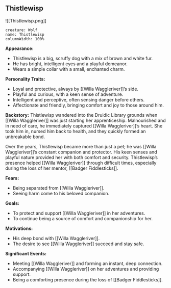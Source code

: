 ## Thistlewisp

![[Thistlewisp.png]]

```statblock
creature: Wolf
name: Thistlewisp
columnWidth: 100%
```


**Appearance:**

- Thistlewisp is a big, scruffy dog with a mix of brown and white fur.
- He has bright, intelligent eyes and a playful demeanor.
- Wears a simple collar with a small, enchanted charm.

**Personality Traits:**

- Loyal and protective, always by [[Willa Waggleriver]]’s side.
- Playful and curious, with a keen sense of adventure.
- Intelligent and perceptive, often sensing danger before others.
- Affectionate and friendly, bringing comfort and joy to those around him.

**Backstory:** Thistlewisp wandered into the Druidic Library grounds when [[Willa Waggleriver]] was just starting her apprenticeship. Malnourished and in need of care, he immediately captured [[Willa Waggleriver]]’s heart. She took him in, nursed him back to health, and they quickly formed an unbreakable bond.

Over the years, Thistlewisp became more than just a pet; he was [[Willa Waggleriver]]’s constant companion and protector. His keen senses and playful nature provided her with both comfort and security. Thistlewisp’s presence helped [[Willa Waggleriver]] through difficult times, especially during the loss of her mentor, [[Badger Fiddlesticks]].

**Fears:**

- Being separated from [[Willa Waggleriver]].
- Seeing harm come to his beloved companion.

**Goals:**

- To protect and support [[Willa Waggleriver]] in her adventures.
- To continue being a source of comfort and companionship for her.

**Motivations:**

- His deep bond with [[Willa Waggleriver]].
- The desire to see [[Willa Waggleriver]] succeed and stay safe.

**Significant Events:**

- Meeting [[Willa Waggleriver]] and forming an instant, deep connection.
- Accompanying [[Willa Waggleriver]] on her adventures and providing support.
- Being a comforting presence during the loss of [[Badger Fiddlesticks]].